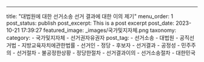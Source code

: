 ---
title: "대법원에 대한 선거소송 선거 결과에 대한 이의 제기"
menu_order: 1
post_status: publish
post_excerpt: This is a post excerpt
post_date: 2023-10-21 17:39:27
featured_image: _images/국가및지자체.png
taxonomy:
    category:
        - 국가및지자체
        - 선거권자유권자
    post_tag:
        - 선거소송
        -  대법원
        -  공직선거법
        -  지방교육자치에관한법률
        -  선거인
        -  정당
        -  후보자
        -  선거결과
        -  공정성
        -  민주주의
        -  선거절차
        -  불공정한상황
        -  정당한절차
        -  선거결과이의
        -  선거소송절차
        -  대한민국
